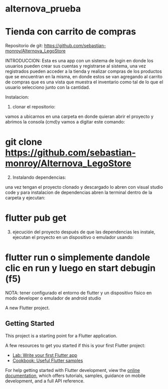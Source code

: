 # alternova_prueba

# Tienda con carrito de compras

Repositorio de git: https://github.com/sebastian-monroy/Alternova_LegoStore

INTRODUCCION: Esta es una app con un sistema de login en donde los usuarios pueden crear sus cuentas y registrarse al sistema, una vez registrados pueden acceder a la tienda y realizar compras de los productos que se encuentran en la misma, en donde estos se van agregando al carrito de compras que es una vista que muestra el inventario como tal de lo que el usuario selecciono junto con la cantidad.

Instalacion:

1. clonar el repositorio:

vamos a ubicarnos en una carpeta en donde quieran abrir el proyecto y abrimos la consola (cmd)y vamos a digitar este comando:
# git clone https://github.com/sebastian-monroy/Alternova_LegoStore

2. Instalando dependencias:

una vez tengan el proyecto clonado y descargado lo abren con visual studio code y para instalacion de dependencias abren la terminal dentro de la carpeta y ejecutan:

# flutter pub get

3. ejecución del proyecto después de que las dependencias les instale, ejecutan el proyecto en un dispositivo o emulador usando:

# flutter run o simplemente dandole clic en run y luego en start debugin (f5)

NOTA: tener configurado el entorno de flutter y un dispositivo fisico en modo developer o emulador de android studio


A new Flutter project.

## Getting Started

This project is a starting point for a Flutter application.

A few resources to get you started if this is your first Flutter project:

- [Lab: Write your first Flutter app](https://docs.flutter.dev/get-started/codelab)
- [Cookbook: Useful Flutter samples](https://docs.flutter.dev/cookbook)

For help getting started with Flutter development, view the
[online documentation](https://docs.flutter.dev/), which offers tutorials,
samples, guidance on mobile development, and a full API reference.
